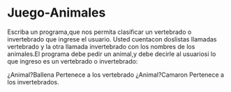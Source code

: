 # Juego-Animales
Escriba un programa,que nos permita clasificar un vertebrado o
invertebrado que ingrese el usuario.
Usted cuentacon doslistas llamadas vertebrado y la otra llamada
invertebrado con los nombres de los animales.El programa debe
pedir un animal,y debe decirle al usuariosi lo que ingreso es
un vertebrado o invertebrado:

¿Animal?Ballena
Pertenece a los vertebrado
¿Animal?Camaron
Pertenece a los invertebrados.
